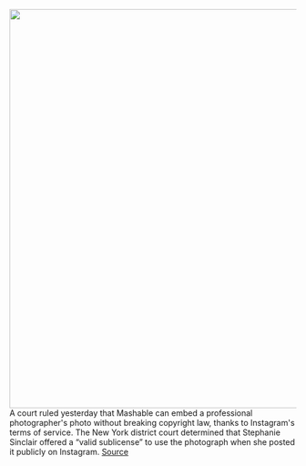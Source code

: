 <img src='https://cdn.vox-cdn.com/thumbor/_XjJRpA3B77qPaq6p4GkFcaTwE8=/0x0:2040x1360/1200x800/filters:focal(857x517:1183x843)/cdn.vox-cdn.com/uploads/chorus_image/image/66652563/acastro_190919_1777_instagram_0003.0.0.jpg' width='700px' /><br/>
A court ruled yesterday that Mashable can embed a professional photographer's photo without breaking copyright law, thanks to Instagram's terms of service. The New York district court determined that Stephanie Sinclair offered a “valid sublicense” to use the photograph when she posted it publicly on Instagram.
<a href='https://www.theverge.com/2020/4/14/21221078/stephanie-sinclair-mashable-instagram-embed-copyright-lawsuit-dismissed'> Source <a/>